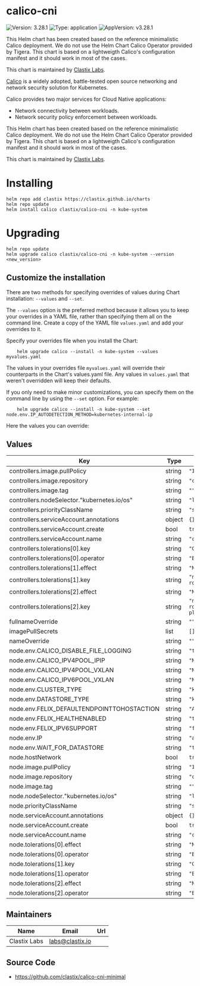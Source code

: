 # calico-cni

![Version: 3.28.1](https://img.shields.io/badge/Version-3.28.1-informational?style=flat-square) ![Type: application](https://img.shields.io/badge/Type-application-informational?style=flat-square) ![AppVersion: v3.28.1](https://img.shields.io/badge/AppVersion-v3.28.1-informational?style=flat-square)

This Helm chart has been created based on the reference minimalistic Calico deployment.
We do not use the Helm Chart Calico Operator provided by Tigera. This chart is based on a lightweigth Calico's configuration
manifest and it should work in most of the cases.

This chart is maintained by [Clastix Labs](https://github.com/clastix).

[Calico](https://github.com/projectcalico/calico) is a widely adopted, battle-tested open source networking and network security solution for Kubernetes.

Calico provides two major services for Cloud Native applications:

- Network connectivity between workloads.
- Network security policy enforcement between workloads.

This Helm chart has been created based on the reference minimalistic Calico deployment.
We do not use the Helm Chart Calico Operator provided by Tigera. This chart is based on a lightweigth Calico's configuration
manifest and it should work in most of the cases.

This chart is maintained by [Clastix Labs](https://github.com/clastix).

# Installing

```command
helm repo add clastix https://clastix.github.io/charts
helm repo update
helm install calico clastix/calico-cni -n kube-system
```

# Upgrading

```command
helm repo update
helm upgrade calico clastix/calico-cni -n kube-system --version <new_version>
```

## Customize the installation

There are two methods for specifying overrides of values during Chart installation: `--values` and `--set`.

The `--values` option is the preferred method because it allows you to keep your overrides in a YAML file, rather than specifying them all on the command line.
Create a copy of the YAML file `values.yaml` and add your overrides to it.

Specify your overrides file when you install the Chart:

        helm upgrade calico --install -n kube-system --values myvalues.yaml

The values in your overrides file `myvalues.yaml` will override their counterparts in the Chart's values.yaml file.
Any values in `values.yaml` that weren't overridden will keep their defaults.

If you only need to make minor customizations, you can specify them on the command line by using the `--set` option. For example:

        helm upgrade calico --install -n kube-system --set node.env.IP_AUTODETECTION_METHOD=kubernetes-internal-ip

Here the values you can override:

## Values

| Key | Type | Default | Description |
|-----|------|---------|-------------|
| controllers.image.pullPolicy | string | `"IfNotPresent"` |  |
| controllers.image.repository | string | `"calico/kube-controllers"` |  |
| controllers.image.tag | string | `""` |  |
| controllers.nodeSelector."kubernetes.io/os" | string | `"linux"` |  |
| controllers.priorityClassName | string | `"system-cluster-critical"` |  |
| controllers.serviceAccount.annotations | object | `{}` |  |
| controllers.serviceAccount.create | bool | `true` |  |
| controllers.serviceAccount.name | string | `"calico-kube-controllers"` |  |
| controllers.tolerations[0].key | string | `"CriticalAddonsOnly"` |  |
| controllers.tolerations[0].operator | string | `"Exists"` |  |
| controllers.tolerations[1].effect | string | `"NoSchedule"` |  |
| controllers.tolerations[1].key | string | `"node-role.kubernetes.io/master"` |  |
| controllers.tolerations[2].effect | string | `"NoSchedule"` |  |
| controllers.tolerations[2].key | string | `"node-role.kubernetes.io/control-plane"` |  |
| fullnameOverride | string | `""` |  |
| imagePullSecrets | list | `[]` |  |
| nameOverride | string | `""` |  |
| node.env.CALICO_DISABLE_FILE_LOGGING | string | `"true"` |  |
| node.env.CALICO_IPV4POOL_IPIP | string | `"Never"` |  |
| node.env.CALICO_IPV4POOL_VXLAN | string | `"Never"` |  |
| node.env.CALICO_IPV6POOL_VXLAN | string | `"Never"` |  |
| node.env.CLUSTER_TYPE | string | `"k8s"` |  |
| node.env.DATASTORE_TYPE | string | `"kubernetes"` |  |
| node.env.FELIX_DEFAULTENDPOINTTOHOSTACTION | string | `"ACCEPT"` |  |
| node.env.FELIX_HEALTHENABLED | string | `"true"` |  |
| node.env.FELIX_IPV6SUPPORT | string | `"false"` |  |
| node.env.IP | string | `"autodetect"` |  |
| node.env.WAIT_FOR_DATASTORE | string | `"true"` |  |
| node.hostNetwork | bool | `true` |  |
| node.image.pullPolicy | string | `"IfNotPresent"` |  |
| node.image.repository | string | `"calico/node"` |  |
| node.image.tag | string | `""` |  |
| node.nodeSelector."kubernetes.io/os" | string | `"linux"` |  |
| node.priorityClassName | string | `"system-node-critical"` |  |
| node.serviceAccount.annotations | object | `{}` |  |
| node.serviceAccount.create | bool | `true` |  |
| node.serviceAccount.name | string | `"calico-node"` |  |
| node.tolerations[0].effect | string | `"NoSchedule"` |  |
| node.tolerations[0].operator | string | `"Exists"` |  |
| node.tolerations[1].key | string | `"CriticalAddonsOnly"` |  |
| node.tolerations[1].operator | string | `"Exists"` |  |
| node.tolerations[2].effect | string | `"NoExecute"` |  |
| node.tolerations[2].operator | string | `"Exists"` |  |

## Maintainers

| Name | Email | Url |
| ---- | ------ | --- |
| Clastix Labs | <labs@clastix.io> |  |

## Source Code

* <https://github.com/clastix/calico-cni-minimal>
